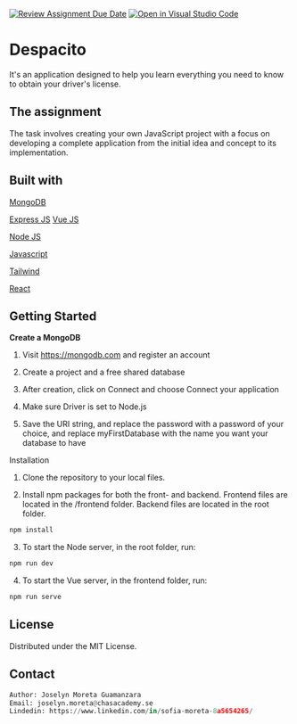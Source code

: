 [![Review Assignment Due Date](https://classroom.github.com/assets/deadline-readme-button-24ddc0f5d75046c5622901739e7c5dd533143b0c8e959d652212380cedb1ea36.svg)](https://classroom.github.com/a/UfuEq6Ma)
[![Open in Visual Studio Code](https://classroom.github.com/assets/open-in-vscode-718a45dd9cf7e7f842a935f5ebbe5719a5e09af4491e668f4dbf3b35d5cca122.svg)](https://classroom.github.com/online_ide?assignment_repo_id=11878035&assignment_repo_type=AssignmentRepo)

# Despacito

It's an application designed to help you learn everything you need to know to obtain your driver's license.

## The assignment

The task involves creating your own JavaScript project with a focus on developing a complete application from the initial idea and concept to its implementation.



## Built with

[MongoDB](https://www.mongodb.com/)

[Express JS](https://expressjs.com/)
[Vue JS](https://vuejs.org/)

[Node JS](https://nodejs.org/en)

[Javascript](https://www.w3schools.com/js/)

[Tailwind](https://tailwindcss.com/docs/space)

[React](https://react.dev/)




## Getting Started

**Create a MongoDB**

1. Visit https://mongodb.com and register an account

2. Create a project and a free shared database

3. After creation, click on Connect and choose Connect your application

4. Make sure Driver is set to Node.js

5. Save the URI string, and replace the password with a password of your choice, and replace myFirstDatabase with the name you want your database to have


Installation

1. Clone the repository to your local files.

2. Install npm packages for both the front- and backend. Frontend files are located in the /frontend folder. Backend files are located in the root folder.
```bash
npm install
```

3. To start the Node server, in the root folder, run:

```bash
npm run dev
```
4. To start the Vue server, in the frontend folder, run:
```bash
npm run serve
```


## License
Distributed under the MIT License. 

## Contact
```python
Author: Joselyn Moreta Guamanzara 
Email: joselyn.moreta@chasacademy.se
Lindedin: https://www.linkedin.com/in/sofia-moreta-8a5654265/
```